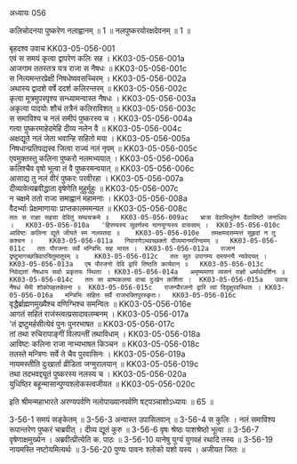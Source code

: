 अध्यायः 056

कलिचोदनया पुष्करेण नलाह्वानम् ॥ 1 ॥ नलपुष्करयोरक्षदेवनम् ॥ 1 ॥

बृहदश्व उवाच 	KK03-05-056-001  
एवं स समयं कृत्वा द्वापरेण कलिः सह ।	KK03-05-056-001a  
आजगाम ततस्तत्र यत्र राजा स नैषधः ॥	KK03-05-056-001c  
स नित्यमन्तरप्रेक्षी निषधेष्ववसच्चिरम् ।	KK03-05-056-002a  
अथास्य द्वादशे वर्षे ददर्श कलिरन्तरम् ॥	KK03-05-056-002c  
कृत्वा मूत्रमुपस्पृश्य सन्ध्यामन्वास्त नैषधः ।	KK03-05-056-003a  
अकृत्वा पादयोः शौचं तत्रैनं कलिराविशत् ॥	KK03-05-056-003c  
स समाविश्य च नलं समीपं पुष्करस्य च ।	KK03-05-056-004a  
गत्वा पुष्करमाहेदमेहि दीव्य नलेन वै ॥	KK03-05-056-004c  
अक्षद्यूते नलं जेता भवान्हि सहितो मया ।	KK03-05-056-005a  
निषधान्प्रतिपद्यस्व जित्वा राज्यं नलं नृपम् ॥	KK03-05-056-005c  
एवमुक्तस्तु कलिना पुष्करो नलमभ्ययात् ।	KK03-05-056-006a  
कलिश्चैव वृषो भूत्वा तं वै पुष्करमन्वयात् ॥	KK03-05-056-006c  
आसाद्य तु नलं वीरं पुष्करः परवीरहा ।	KK03-05-056-007a  
दीव्यावेत्यब्रवीद्धाता वृषेणेति मुहुर्मुहुः ॥	KK03-05-056-007c  
न चक्षमे ततो राजा समाह्वानं महामनाः ।	KK03-05-056-008a  
वैदर्भ्याः प्रेक्षमाणायाः प्राप्तकालममन्यत ॥	KK03-05-056-008c  
`ततः स राज्ञा सहसा देवितुं सम्प्रचक्रमे ॥	KK03-05-056-009ac  
भ्रात्रा देवाभिभूतेन दैवाविष्टो जनाधिपः ।	KK03-05-056-010a  
'हिरण्यस्य सुवर्णस्य यानयुग्यस्य वाससाम् ।	KK03-05-056-010c  
आविष्टः कलिना द्यूते जीयते स्म नलस्तदा ॥	KK03-05-056-010e  
तमक्षमदसम्मत्तं सुहृदां न तु कश्चन ।	KK03-05-056-011a  
निवारणेऽभवच्छक्तो दीव्यमानमरिन्दमम् ॥	KK03-05-056-011c  
ततः पौरजनाः सर्वे मन्त्रिभिः सह भारत ।	KK03-05-056-012a  
राजानं द्रष्टुमागच्छन्निवारयितुमातुरम् ॥	KK03-05-056-012c  
ततः सूत उपागम्य दमयन्त्यै न्यवेदयत् ।	KK03-05-056-013a  
एष पौरजनो देवि द्वारि तिष्ठति कार्यवान् ॥	KK03-05-056-013c  
निवेद्यतां नैषधाय सर्वाः प्रकृतयः स्थिताः ।	KK03-05-056-014a  
अमृष्यमाणा व्यसनं राज्ञो धर्मार्थदर्शिनः ॥	KK03-05-056-014c  
ततः सा बाष्पकलया वाचा दुःखेन कर्शिता ।	KK03-05-056-015a  
उवाच नैषधं भैमी शोकोपहतचेतना ॥	KK03-05-056-015c  
राजन्पौरजनो द्वारि त्वां दिदृक्षुरवस्थितः ।	KK03-05-056-016a  
मन्त्रिभिः सहितः सर्वै राजभक्तिपुरस्कृतः। 	KK03-05-056-016c  
`वृद्धैर्ब्राह्मणमुख्यैश्च वणिग्भिश्च समन्वितः ॥	KK03-05-056-016e  
आगतं सहितं राजंस्त्वत्प्रसादावलम्बनम् ।	KK03-05-056-017a  
'तं द्रष्टुमर्हसीत्येवं पुनः पुनरभाषत ॥	KK03-05-056-017c  
तां तथा रुचिरापाङ्गीं विलपन्तीं तथाविधाम् ।	KK03-05-056-018a  
आविष्टः कलिना राजा नाभ्यभाषत किञ्चन ॥	KK03-05-056-018c  
ततस्ते मन्त्रिणः सर्वे ते चैव पुरवासिनः ।	KK03-05-056-019a  
नायमस्तीति दुःखार्ता व्रीडिता जग्मुरालयान् ॥	KK03-05-056-019c  
तथा तदभवद्द्यूतं पुष्करस्य नलस्य च ।	KK03-05-056-020a  
युधिष्ठिर बहून्मासान्पुण्यश्लोकस्त्वजीयत ॥	KK03-05-056-020c  

इति श्रीमन्महाभारते अरण्यपर्वणि नलोपाख्यानपर्वणि षट्पञ्चाशोऽध्यायः ॥ 65 ॥

3-56-1 समयं सङ्केतम् ॥ 3-56-3 अन्वास्त उपासितवान् ॥ 3-56-4 स कुलिः । नलं समाविश्य रूपान्तरेण पुष्करं चाब्रवीत् । दीव्य द्यूतं कुरु ॥ 3-56-6 वृषः श्रेष्ठः पाशश्रेष्ठो भूत्वा ॥ 3-56-7 वृषेणाक्षमुख्येन । अब्रवीत्प्रीत्येति क. पाठः ॥ 3-56-10 यानेषु युग्यं युगवहं रथादि तस्य ॥ 3-56-19 नायमस्ति नष्टोयमित्यर्थः ॥ 3-56-20 पुण्यः पावनः श्लोको यशो यस्य । अजीयत जितः ॥

